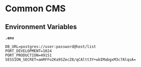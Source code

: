 # Common CMS

## Environment Variables

**`.env`**
```
DB_URL=postgres://user:password@host/list
PORT_DEVELOPMENT=1024
PORT_PRODUCTION=49151
SESSION_SECRET=amRFFo2Ka9SZecZ8/qCAltt3Y+wbIMabgxM3c7AlqsA=
```

